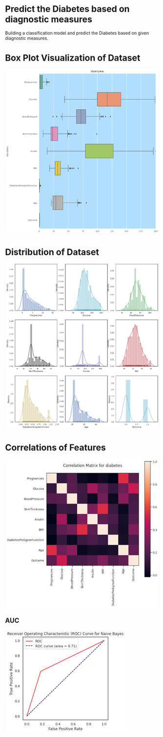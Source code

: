 # Predict the Diabetes based on diagnostic measures
Building a classification model and predict the Diabetes based on given diagnostic measures.<br>

# Box Plot Visualization of Dataset
![Box Plot Visualization of Dataset](outliers.png)

# Distribution of Dataset
![Distribution of Dataset](distribution.png)

# Correlations of Features
![Correlations of Features](correlation.png)


## AUC
![AUC](naive.png)

